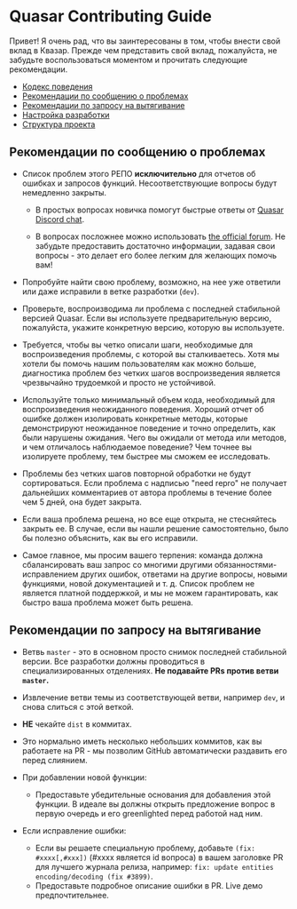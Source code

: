 # Quasar Contributing Guide

Привет! Я очень рад, что вы заинтересованы в том, чтобы внести свой вклад в Квазар. Прежде чем представить свой вклад, пожалуйста, не забудьте воспользоваться моментом и прочитать следующие рекомендации.

- [Кодекс поведения](https://github.com/quasarframework/quasar/blob/dev/.github/CODE_OF_CONDUCT.md)
- [Рекомендации по сообщению о проблемах](#рекомендации-по-сообщению-о-проблемах)
- [Рекомендации по запросу на вытягивание](#рекомендации-по-запросу-на-вытягивание)
- [Настройка разработки](#development-setup)
- [Структура проекта](#project-structure)

## Рекомендации по сообщению о проблемах

- Список проблем этого РЕПО **исключительно** для отчетов об ошибках и запросов функций. Несоответствующие вопросы будут немедленно закрыты.

  - В простых вопросах новичка помогут быстрые ответы от [Quasar Discord chat](https://chat.quasar.dev).

  - В вопросах посложнее можно использовать [the official forum](https://forum.quasar.dev/).
    Не забудьте предоставить достаточно информации, задавая свои вопросы - это делает его более легким для желающих помочь вам!

- Попробуйте найти свою проблему, возможно, на нее уже ответили или даже исправили в ветке разработки (`dev`).

- Проверьте, воспроизводима ли проблема с последней стабильной версией Quasar. Если вы используете предварительную версию, пожалуйста, укажите конкретную версию, которую вы используете.

- Требуется, чтобы вы четко описали шаги, необходимые для воспроизведения проблемы, с которой вы сталкиваетесь. Хотя мы хотели бы помочь нашим пользователям как можно больше, диагностика проблем без четких шагов воспроизведения является чрезвычайно трудоемкой и просто не устойчивой.

- Используйте только минимальный объем кода, необходимый для воспроизведения неожиданного поведения. Хороший отчет об ошибке должен изолировать конкретные методы, которые демонстрируют неожиданное поведение и точно определить, как были нарушены ожидания. Чего вы ожидали от метода или методов, и чем отличалось наблюдаемое поведение? Чем точнее вы изолируете проблему, тем быстрее мы сможем ее исследовать.

- Проблемы без четких шагов повторной обработки не будут сортироваться. Если проблема с надписью "need repro" не получает дальнейших комментариев от автора проблемы в течение более чем 5 дней, она будет закрыта.

- Если ваша проблема решена, но все еще открыта, не стесняйтесь закрыть ее. В случае, если вы нашли решение самостоятельно, было бы полезно объяснить, как вы его исправили.

- Самое главное, мы просим вашего терпения: команда должна сбалансировать ваш запрос со многими другими обязанностями-исправлением других ошибок, ответами на другие вопросы, новыми функциями, новой документацией и т. д. Список проблем не является платной поддержкой, и мы не можем гарантировать, как быстро ваша проблема может быть решена.

## Рекомендации по запросу на вытягивание

- Ветвь `master` - это в основном просто снимок последней стабильной версии. Все разработки должны проводиться в специализированных отделениях. **Не подавайте PRs против ветви `master`.**

- Извлечение ветви темы из соответствующей ветви, например `dev`, и снова слиться с этой веткой.

- **НЕ** чекайте `dist` в коммитах.

- Это нормально иметь несколько небольших коммитов, как вы работаете на PR - мы позволим GitHub автоматически раздавить его перед слиянием.

- При добавлении новой функции:

  - Предоставьте убедительные основания для добавления этой функции. В идеале вы должны открыть предложение вопрос в первую очередь и его greenlighted перед работой над ним.

- Если исправление ошибки:
  - Если вы решаете специальную проблему, добавьте `(fix: #xxxx[,#xxx])` (#xxxx является id вопроса) в вашем заголовке PR для лучшего журнала релиза, например: `fix: update entities encoding/decoding (fix #3899)`.
  - Предоставьте подробное описание ошибки в PR. Live демо предпочтительнее.
